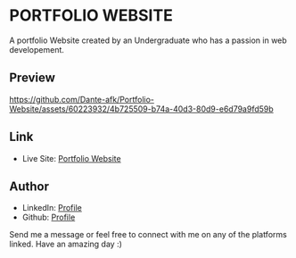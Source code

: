 # PORTFOLIO WEBSITE

A portfolio Website created by an Undergraduate who has a passion in web developement.

## Preview

https://github.com/Dante-afk/Portfolio-Website/assets/60223932/4b725509-b74a-40d3-80d9-e6d79a9fd59b

## Link

- Live Site: [Portfolio Website](https://dhruvmehta02.netlify.app/)

## Author

- LinkedIn: [Profile](https://www.linkedin.com/in/dhruv-mehta02/)
- Github: [Profile](https://github.com/Dante-afk)

Send me a message or feel free to connect with me on any of the platforms linked. 
Have an amazing day :)


